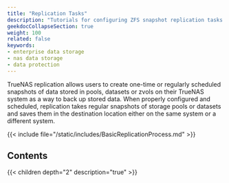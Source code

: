 ```yaml
---
title: "Replication Tasks"
description: "Tutorials for configuring ZFS snapshot replication tasks in TrueNAS."
geekdocCollapseSection: true
weight: 100
related: false
keywords:
- enterprise data storage 
- nas data storage
- data protection
---
```


TrueNAS replication allows users to create one-time or regularly scheduled snapshots of data stored in pools, datasets or zvols on their TrueNAS system as a way to back up stored data.
When properly configured and scheduled, replication takes regular snapshots of storage pools or datasets and saves them in the destination location either on the same system or a different system.

{{< include file="/static/includes/BasicReplicationProcess.md" >}}

<div class="noprint">

## Contents

{{< children depth="2" description="true" >}}

</div>
